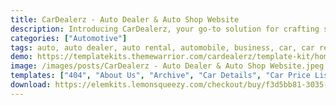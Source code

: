 ```yaml
---
title: CarDealerz - Auto Dealer & Auto Shop Website
description: Introducing CarDealerz, your go-to solution for crafting stunning auto dealership and auto shop websites. Our Elementor Template Kit offers a seamless and creative way to build your online presence, completely free. Effortlessly customize every aspect with Elementor's user-friendly interface. Elevate your business with professionally designed templates, tailored to automotive enthusiasts. From sleek vehicle showcases to service details, CarDealerz has it all. Fuel your success today with this versatile, easy-to-use template kit. Drive your online venture forward with CarDealerz!
categories: ["Automotive"]
tags: auto, auto dealer, auto rental, automobile, business, car, car rental, car salesman, dealer, dealership, motorcycle, rental, salesman, shoowroom, vehicle
demo: https://templatekits.themewarrior.com/cardealerz/template-kit/homepage/
image: /images/posts/CarDealerz - Auto Dealer & Auto Shop Website.jpeg
templates: ["404", "About Us", "Archive", "Car Details", "Car Price List", "Coming Soon", "Contact Us", "Faq", "Footer", "Global", "Header", "Homepage", "Latest Blog", "Our Services", "Our Team", "Popups Banner", "Service Department", "Single Post", "Testimonials"]
download: https://elemkits.lemonsqueezy.com/checkout/buy/f3d5bb81-3035-4b90-8294-d56007732e0a
---
```

